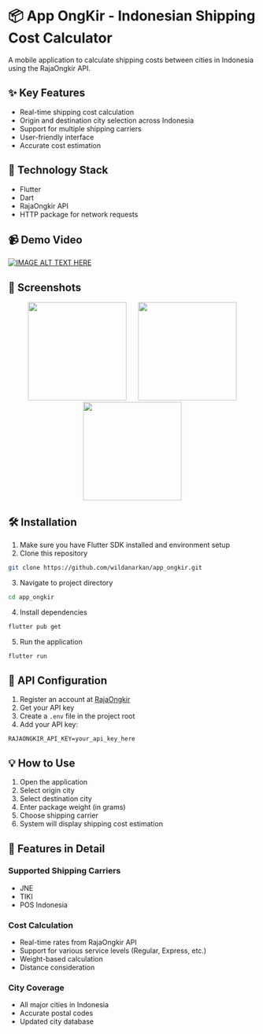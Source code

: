 # 📦 App OngKir - Indonesian Shipping Cost Calculator

A mobile application to calculate shipping costs between cities in Indonesia using the RajaOngkir API.

## ✨ Key Features

- Real-time shipping cost calculation
- Origin and destination city selection across Indonesia
- Support for multiple shipping carriers
- User-friendly interface
- Accurate cost estimation

## 🚀 Technology Stack

- Flutter
- Dart
- RajaOngkir API
- HTTP package for network requests

## 📹 Demo Video

[![IMAGE ALT TEXT HERE](https://img.youtube.com/vi/WmINECXwJKI/0.jpg)](https://youtube.com/shorts/WmINECXwJKI?si=ZuxR2Pr0EWZRiA-t)

## 📱 Screenshots

<p align="center">
  <img src="https://github.com/user-attachments/assets/43d94e2f-b58d-40cc-9377-661a44742ac5" width="200" hspace="10">
  <img src="https://github.com/user-attachments/assets/0309048d-235a-4c3a-a581-e67a35e4b4ff" width="200" hspace="10">
  <img src="https://github.com/user-attachments/assets/9313c56d-934a-4193-9562-53562a132492" width="200" hspace="10">
</p>

## 🛠️ Installation

1. Make sure you have Flutter SDK installed and environment setup
2. Clone this repository
```bash
git clone https://github.com/wildanarkan/app_ongkir.git
```
3. Navigate to project directory
```bash
cd app_ongkir
```
4. Install dependencies
```bash
flutter pub get
```
5. Run the application
```bash
flutter run
```

## 🔑 API Configuration

1. Register an account at [RajaOngkir](https://rajaongkir.com/)
2. Get your API key
3. Create a `.env` file in the project root
4. Add your API key:
```
RAJAONGKIR_API_KEY=your_api_key_here
```

## 💡 How to Use

1. Open the application
2. Select origin city
3. Select destination city
4. Enter package weight (in grams)
5. Choose shipping carrier
6. System will display shipping cost estimation

## 🌟 Features in Detail

### Supported Shipping Carriers
- JNE
- TIKI
- POS Indonesia

### Cost Calculation
- Real-time rates from RajaOngkir API
- Support for various service levels (Regular, Express, etc.)
- Weight-based calculation
- Distance consideration

### City Coverage
- All major cities in Indonesia
- Accurate postal codes
- Updated city database
